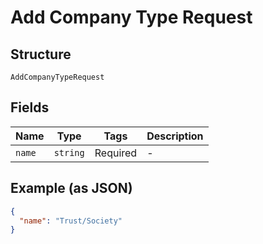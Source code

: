
# Add Company Type Request

## Structure

`AddCompanyTypeRequest`

## Fields

| Name | Type | Tags | Description |
|  --- | --- | --- | --- |
| `name` | `string` | Required | - |

## Example (as JSON)

```json
{
  "name": "Trust/Society"
}
```


